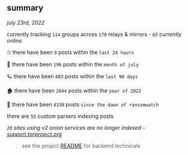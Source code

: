 
## summary
_july 23rd, 2022_

currently tracking `114` groups across `170` relays & mirrors - _`65` currently online_

⏲ there have been `9` posts within the `last 24 hours`

🦈 there have been `196` posts within the `month of july`

🪐 there have been `803` posts within the `last 90 days`

🏚 there have been `2044` posts within the `year of 2022`

🦕 there have been `4330` posts `since the dawn of ransomwatch`

there are `55` custom parsers indexing posts

_`20` sites using v2 onion services are no longer indexed - [support.torproject.org](https://support.torproject.org/onionservices/v2-deprecation/)_

> see the project [README](https://github.com/joshhighet/ransomwatch#ransomwatch--) for backend technicals
